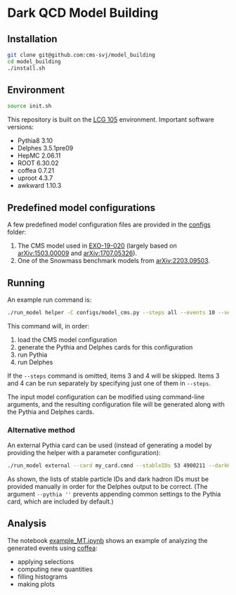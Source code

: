 # Dark QCD Model Building

## Installation

```bash
git clone git@github.com:cms-svj/model_building
cd model_building
./install.sh
```

## Environment

```bash
source init.sh
```

This repository is built on the [LCG 105](https://lcginfo.cern.ch/release_packages/105/x86_64-el9-gcc12-opt/) environment.
Important software versions:
* Pythia8 3.10
* Delphes 3.5.1pre09
* HepMC 2.06.11
* ROOT 6.30.02
* coffea 0.7.21
* uproot 4.3.7
* awkward 1.10.3

## Predefined model configurations

A few predefined model configuration files are provided in the [configs](./configs) folder:
1. The CMS model used in [EXO-19-020](https://arxiv.org/abs/2112.11125) (largely based on [arXiv:1503.00009](https://www.arxiv.org/abs/1503.00009) and [arXiv:1707.05326](https://arxiv.org/abs/1707.05326)).
2. One of the Snowmass benchmark models from [arXiv:2203.09503](https://arxiv.org/abs/2203.09503).

## Running

An example run command is:
```bash
./run_model helper -C configs/model_cms.py --steps all --events 10 --verbose
```

This command will, in order:
1. load the CMS model configuration
2. generate the Pythia and Delphes cards for this configuration
3. run Pythia
4. run Delphes

If the `--steps` command is omitted, items 3 and 4 will be skipped.
Items 3 and 4 can be run separately by specifying just one of them in `--steps`.

The input model configuration can be modified using command-line arguments, and the resulting configuration file will be generated along with the Pythia and Delphes cards.

### Alternative method

An external Pythia card can be used (instead of generating a model by providing the helper with a parameter configuration):
```bash
./run_model external --card my_card.cmnd --stableIDs 53 4900211 --darkHadronIDs 4900111 4900113 4900211 4900213 --pythia '' --steps all --events 10 --verbose
```

As shown, the lists of stable particle IDs and dark hadron IDs must be provided manually in order for the Delphes output to be correct.
(The argument `--pythia ''` prevents appending common settings to the Pythia card, which are included by default.)

## Analysis

The notebook [example_MT.ipynb](./example_MT.ipynb) shows an example of analyzing the generated events using [coffea](https://github.com/CoffeaTeam/coffea/):
* applying selections
* computing new quantities
* filling histograms
* making plots

